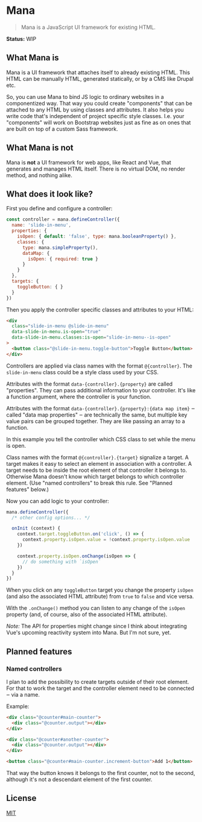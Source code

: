 # Mana

> Mana is a JavaScript UI framework for existing HTML.

**Status:** WIP

## What Mana is

Mana is a UI framework that attaches itself to already existing HTML. This HTML can be manually HTML, generated statically, or by a CMS like Drupal etc.

So, you can use Mana to bind JS logic to ordinary websites in a componentized way. That way you could create "components" that can be attached to any HTML by using classes and attributes. It also helps you write code that's independent of project specific style classes. I.e. your "components" will work on Bootstrap websites just as fine as on ones that are built on top of a custom Sass framework.

## What Mana is not

Mana is **not** a UI framework for web apps, like React and Vue, that generates and manages HTML itself. There is no virtual DOM, no render method, and nothing alike.

## What does it look like?

First you define and configure a controller:

~~~ js
const controller = mana.defineController({
  name: 'slide-in-menu',
  properties: {
    isOpen: { default: 'false', type: mana.booleanProperty() },
    classes: {
      type: mana.simpleProperty(),
      dataMap: {
        isOpen: { required: true }
      }
    }
  },
  targets: {
    toggleButton: { }
  }
})
~~~

Then you apply the controller specific classes and attributes to your HTML:

~~~ html
<div
  class="slide-in-menu @slide-in-menu"
  data-slide-in-menu.is-open="true"
  data-slide-in-menu.classes:is-open="slide-in-menu--is-open"
>
  <button class="@slide-in-menu.toggle-button">Toggle Button</button>
</div>
~~~

Controllers are applied via class names with the format `@{controller}`. The `slide-in-menu` class could be a style class used by your CSS.

Attributes with the format `data-{controller}.{property}` are called "properties". They can pass additional information to your controller. It's like a function argument, where the controller is your function.

Attributes with the format `data-{controller}.{property}:{data map item}` ‒ called "data map properties" ‒ are technically the same, but multiple key value pairs can be grouped together. They are like passing an array to a function.

In this example you tell the controller which CSS class to set while the menu is open.

Class names with the format `@{controller}.{target}` signalize a target. A target makes it easy to select an element in association with a controller. A target needs to be inside the root element of that controller it belongs to. Otherwise Mana doesn't know which target belongs to which controller element. (Use "named controllers" to break this rule. See "Planned features" below.)

Now you can add logic to your controller:

~~~ js
mana.defineController({
  /* other config options... */

  onInit (context) {
    context.target.toggleButton.on('click', () => {
      context.property.isOpen.value = !context.property.isOpen.value
    })

    context.property.isOpen.onChange(isOpen => {
      // do something with `isOpen`
    })
  }
})
~~~

When you click on any `toggleButton` target you change the property `isOpen` (and also the associated HTML attribute) from `true` to `false` and vice versa.

With the `.onChange()` method you can listen to any change of the `isOpen` property (and, of course, also of the associated HTML attribute).

*Note:* The API for properties might change since I think about integrating Vue's upcoming reactivity system into Mana. But I'm not sure, yet.

## Planned features

### Named controllers

I plan to add the possibility to create targets outside of their root element. For that to work the target and the controller element need to be connected ‒ via a name.

Example:

~~~ html
<div class="@counter#main-counter">
  <div class="@counter.output"></div>
</div>

<div class="@counter#another-counter">
  <div class="@counter.output"></div>
</div>

<button class="@counter#main-counter.increment-button">Add 1</button>
~~~

That way the button knows it belongs to the first counter, not to the second, although it's not a descendant element of the first counter.

## License

[MIT](https://github.com/alinnert/mana/blob/master/LICENSE)